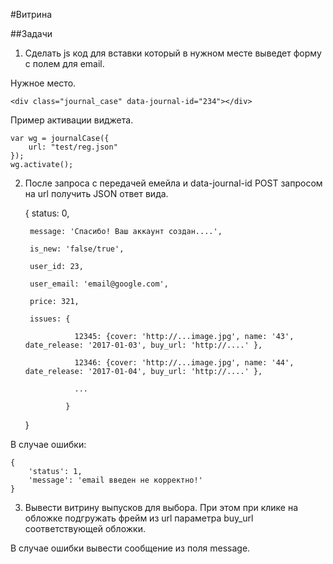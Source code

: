 #Витрина

##Задачи

1. Сделать js код для вставки который в нужном месте выведет форму с полем для email.

Нужное место. 

    <div class="journal_case" data-journal-id="234"></div>
    
Пример активации виджета.

    var wg = journalCase({
        url: "test/reg.json"
    });
    wg.activate();
    

2. После запроса с передачей емейла и data-journal-id POST запросом на url получить JSON ответ вида.

    
    {
        status: 0,
        
        message: 'Спасибо! Ваш аккаунт создан....',
        
        is_new: 'false/true',
        
        user_id: 23,
        
        user_email: 'email@google.com',
        
        price: 321,
        
        issues: {
        
                  12345: {cover: 'http://...image.jpg', name: '43', date_release: '2017-01-03', buy_url: 'http://....' },
                  
                  12346: {cover: 'http://...image.jpg', name: '44', date_release: '2017-01-04', buy_url: 'http://....' },
                  
                  ...
                     
                }
    }
    
В случае ошибки:

    {
        'status': 1, 
        'message': 'email введен не корректно!'
    }

3. Вывести витрину выпусков для выбора. При этом при клике на обложке подгружать фрейм из url параметра buy_url соответствующей обложки.

В случае ошибки вывести сообщение из поля message.
